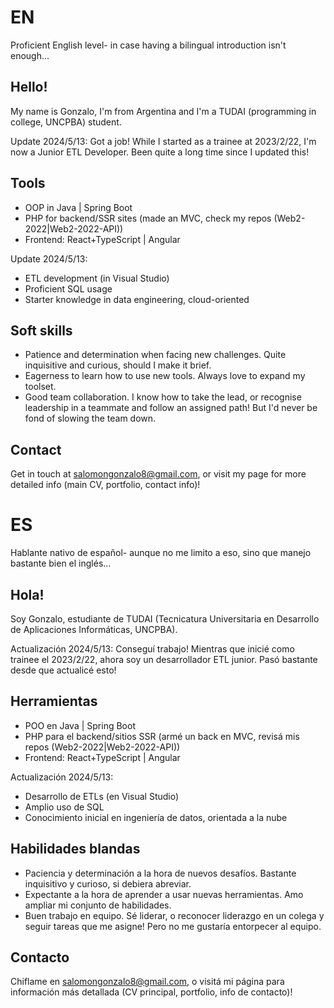 # EN
Proficient English level- in case having a bilingual introduction isn't enough...
## Hello!
My name is Gonzalo, I'm from Argentina and I'm a TUDAI (programming in college, UNCPBA) student. 

Update 2024/5/13: Got a job! While I started as a trainee at 2023/2/22, I'm now a Junior ETL Developer. Been quite a long time since I updated this!

## Tools
* OOP in Java | Spring Boot
* PHP for backend/SSR sites (made an MVC, check my repos (Web2-2022|Web2-2022-API))
* Frontend: React+TypeScript | Angular

Update 2024/5/13: 
* ETL development (in Visual Studio)
* Proficient SQL usage
* Starter knowledge in data engineering, cloud-oriented

## Soft skills
* Patience and determination when facing new challenges. Quite inquisitive and curious, should I make it brief.
* Eagerness to learn how to use new tools. Always love to expand my toolset.
* Good team collaboration. I know how to take the lead, or recognise leadership in a teammate and follow an assigned path! But I'd never be fond of slowing the team down.

## Contact
Get in touch at salomongonzalo8@gmail.com, or visit my page for more detailed info (main CV, portfolio, contact info)!

# ES
Hablante nativo de español- aunque no me limito a eso, sino que manejo bastante bien el inglés...
## Hola!
Soy Gonzalo, estudiante de TUDAI (Tecnicatura Universitaria en Desarrollo de Aplicaciones Informáticas, UNCPBA).

Actualización 2024/5/13: Conseguí trabajo! Mientras que inicié como trainee el 2023/2/22, ahora soy un desarrollador ETL junior. Pasó bastante desde que actualicé esto!

## Herramientas
* POO en Java | Spring Boot
* PHP para el backend/sitios SSR (armé un back en MVC, revisá mis repos (Web2-2022|Web2-2022-API))
* Frontend: React+TypeScript | Angular

Actualización 2024/5/13:
* Desarrollo de ETLs (en Visual Studio)
* Amplio uso de SQL
* Conocimiento inicial en ingeniería de datos, orientada a la nube

## Habilidades blandas
* Paciencia y determinación a la hora de nuevos desafíos. Bastante inquisitivo y curioso, si debiera abreviar.
* Expectante a la hora de aprender a usar nuevas herramientas. Amo ampliar mi conjunto de habilidades.
* Buen trabajo en equipo. Sé liderar, o reconocer liderazgo en un colega y seguir tareas que me asigne! Pero no me gustaría entorpecer al equipo.
  
## Contacto
Chiflame en salomongonzalo8@gmail.com, o visitá mi página para información más detallada (CV principal, portfolio, info de contacto)!
